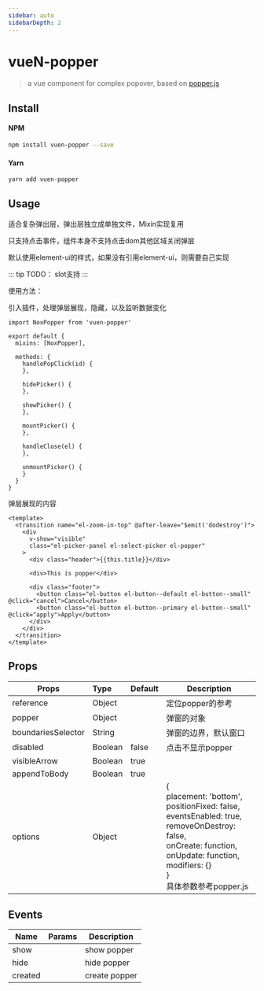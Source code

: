 ```yaml
---
sidebar: auto
sidebarDepth: 2
---
```


# vueN-popper
> a vue component for complex popover, based on <a href="https://popper.js.org/">popper.js</a>

## Install

#### NPM

``` bash
npm install vuen-popper --save
```

#### Yarn

``` bash
yarn add vuen-popper
```

## Usage

适合复杂弹出层，弹出层独立成单独文件，Mixin实现复用

只支持点击事件，组件本身不支持点击dom其他区域关闭弹层

默认使用element-ui的样式，如果没有引用element-ui，则需要自己实现

::: tip
TODO： slot支持
:::

使用方法：

引入插件，处理弹层展现，隐藏，以及监听数据变化
```JS
import NoxPopper from 'vuen-popper'

export default {
  mixins: [NoxPopper],

  methods: {
    handlePopClick(id) {
    },

    hidePicker() {
    },

    showPicker() {
    },

    mountPicker() {
    },

    handleClose(el) {
    },

    unmountPicker() {
    }
  }
}
```

弹层展现的内容

```vue
<template>
  <transition name="el-zoom-in-top" @after-leave="$emit('dodestroy')">
    <div
      v-show="visible"
      class="el-picker-panel el-select-picker el-popper"
    >
      <div class="header">{{this.title}}</div>

      <div>This is popper</div>

      <div class="footer">
        <button class="el-button el-button--default el-button--small" @click="cancel">Cancel</button>
        <button class="el-button el-button--primary el-button--small" @click="apply">Apply</button>
      </div>
    </div>
  </transition>
</template>
```

<demo />



## Props

| Props               | Type      | Default                       | Description            |
| --------------------|:----------| ------------------------------|------------------------|
| reference           | Object    |                               | 定位popper的参考         |
| popper              | Object    |                               | 弹窗的对象               |
| boundariesSelector  | String    |                               | 弹窗的边界，默认窗口       |
| disabled            | Boolean   | false                         | 点击不显示popper         |
| visibleArrow        | Boolean   | true                          |                        |
| appendToBody        | Boolean   | true                          |                        |
| options             | Object    |                               |  {<br>placement: 'bottom',<br>positionFixed: false,<br>eventsEnabled: true,<br>removeOnDestroy: false,<br>onCreate: function,<br>onUpdate: function,<br>modifiers: {}<br>}<br>具体参数参考popper.js                      |


## Events
| Name            | Params                   | Description  |
| ----------------|:-------------------------|--------------|
| show            |                          | show popper  |
| hide            |                          | hide popper  |
| created         |                          | create popper|
